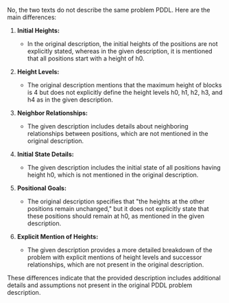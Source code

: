 No, the two texts do not describe the same problem PDDL. Here are the main differences:

1. **Initial Heights:**
   - In the original description, the initial heights of the positions are not explicitly stated, whereas in the given description, it is mentioned that all positions start with a height of h0.

2. **Height Levels:**
   - The original description mentions that the maximum height of blocks is 4 but does not explicitly define the height levels h0, h1, h2, h3, and h4 as in the given description.

3. **Neighbor Relationships:**
   - The given description includes details about neighboring relationships between positions, which are not mentioned in the original description.

4. **Initial State Details:**
   - The given description includes the initial state of all positions having height h0, which is not mentioned in the original description.

5. **Positional Goals:**
   - The original description specifies that "the heights at the other positions remain unchanged," but it does not explicitly state that these positions should remain at h0, as mentioned in the given description.

6. **Explicit Mention of Heights:**
   - The given description provides a more detailed breakdown of the problem with explicit mentions of height levels and successor relationships, which are not present in the original description.

These differences indicate that the provided description includes additional details and assumptions not present in the original PDDL problem description.